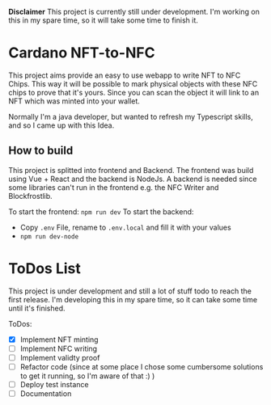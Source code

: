 **Disclaimer** This project is currently still under development. I'm working on this in my spare time, so it will take some time to finish it. 

# Cardano NFT-to-NFC
This project aims provide an easy to use webapp to write NFT to NFC Chips. 
This way it will be possible to mark physical objects with these NFC chips to prove that it's yours. 
Since you can scan the object it will link to an NFT which was minted into your wallet. 

Normally I'm a java developer, but wanted to refresh my Typescript skills, and so I came up with this Idea.

## How to build
This project is splitted into frontend and Backend. The frontend was build using Vue + React and the backend is NodeJs. 
A backend is needed since some libraries can't run in the frontend e.g. the NFC Writer and Blockfrostlib.

To start the frontend:
```npm run dev```
To start the backend:
- Copy `.env` File, rename to `.env.local` and fill it with your values 
- ```npm run dev-node```

# ToDos List
This project is under development and still a lot of stuff todo to reach the first release. 
I'm developing this in my spare time, so it can take some time until it's finished.

ToDos:
- [x] Implement NFT minting
- [ ] Implement NFC writing
- [ ] Implement validty proof
- [ ] Refactor code (since at some place I chose some cumbersome solutions to get it running, so I'm aware of that :) )
- [ ] Deploy test instance
- [ ] Documentation